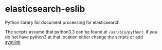 elasticsearch-eslib
===================

Python library for document processing for elasticsearch

The scripts assume that python3.3 can be found at ```/usr/bin/python3```.
If you do not have python3 at that location either change the scripts or add [symlink](http://www.unixtutorial.org/2008/02/unix-symlink-example/)

